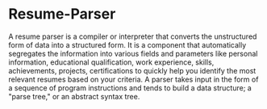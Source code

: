 # Resume-Parser
A resume parser is a compiler or interpreter that converts the unstructured form of data into a structured form. It is a component that automatically segregates the information into various fields and parameters like personal information, educational qualification, work experience, skills, achievements, projects, certifications to quickly help you identify the most relevant resumes based on your criteria. A parser takes input in the form of a sequence of program instructions and tends to build a data structure; a "parse tree," or an abstract syntax tree.
